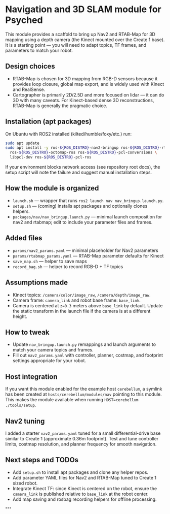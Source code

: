 Navigation and 3D SLAM module for Psyched
======================================

This module provides a scaffold to bring up Nav2 and RTAB-Map for 3D mapping
using a depth camera (the Kinect mounted over the Create 1 base). It is a
starting point — you will need to adapt topics, TF frames, and parameters to
match your robot.

Design choices
--------------
- RTAB-Map is chosen for 3D mapping from RGB-D sensors because it provides
  loop closure, global map export, and is widely used with Kinect and RealSense.
- Cartographer is primarily 2D/2.5D and more focused on lidar — it can do 3D
  with many caveats. For Kinect-based dense 3D reconstructions, RTAB-Map is
  generally the pragmatic choice.

Installation (apt packages)
---------------------------
On Ubuntu with ROS2 installed (kilted/humble/foxy/etc.) run:

```bash
sudo apt update
sudo apt install -y ros-${ROS_DISTRO}-nav2-bringup ros-${ROS_DISTRO}-rtabmap-ros \
  ros-${ROS_DISTRO}-octomap-ros ros-${ROS_DISTRO}-pcl-conversions \
  libpcl-dev ros-${ROS_DISTRO}-pcl-ros
```

If your environment blocks network access (see repository root docs), the
setup script will note the failure and suggest manual installation steps.

How the module is organized
--------------------------
- `launch.sh` — wrapper that runs `ros2 launch nav nav_bringup.launch.py`.
- `setup.sh` — (coming) installs apt packages and optionally clones helpers.
- `packages/nav/nav_bringup.launch.py` — minimal launch composition for nav2
  and rtabmap; edit to include your parameter files and frames.

Added files
-----------
- `params/nav2_params.yaml` — minimal placeholder for Nav2 parameters
- `params/rtabmap_params.yaml` — RTAB-Map parameter defaults for Kinect
- `save_map.sh` — helper to save maps
- `record_bag.sh` — helper to record RGB-D + TF topics

Assumptions made
----------------
- Kinect topics: `/camera/color/image_raw`, `/camera/depth/image_raw`.
- Camera frame: `camera_link` and robot base frame: `base_link`.
- Camera is centered at `z=0.3` meters above `base_link` by default. Update
  the static transform in the launch file if the camera is at a different height.

How to tweak
------------
- Update `nav_bringup.launch.py` remappings and launch arguments to match your
  camera topics and frames.
- Fill out `nav2_params.yaml` with controller, planner, costmap, and footprint
  settings appropriate for your robot.

Host integration
----------------
If you want this module enabled for the example host `cerebellum`, a symlink
has been created at `hosts/cerebellum/modules/nav` pointing to this module.
This makes the module available when running `HOST=cerebellum ./tools/setup`.

Nav2 tuning
-----------
I added a starter `nav2_params.yaml` tuned for a small differential-drive base
similar to Create 1 (approximate 0.36m footprint). Test and tune controller
limits, costmap resolution, and planner frequency for smooth navigation.


Next steps and TODOs
--------------------
- Add `setup.sh` to install apt packages and clone any helper repos.
- Add parameter YAML files for Nav2 and RTAB-Map tuned to Create 1 sized robot.
- Integrate Kinect TF: since Kinect is centered on the robot, ensure the
  `camera_link` is published relative to `base_link` at the robot center.
- Add map saving and rosbag recording helpers for offline processing.

"""

